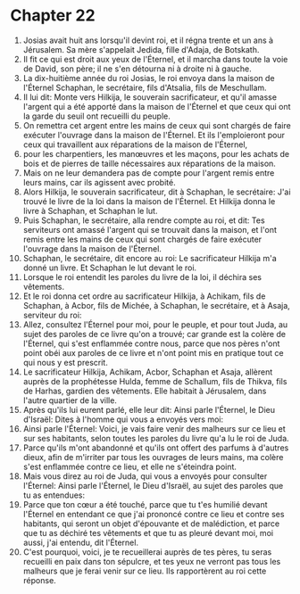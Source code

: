 # Chapter 22

1. Josias avait huit ans lorsqu'il devint roi, et il régna trente et un ans à Jérusalem. Sa mère s'appelait Jedida, fille d'Adaja, de Botskath.
2. Il fit ce qui est droit aux yeux de l'Éternel, et il marcha dans toute la voie de David, son père; il ne s'en détourna ni à droite ni à gauche.
3. La dix-huitième année du roi Josias, le roi envoya dans la maison de l'Éternel Schaphan, le secrétaire, fils d'Atsalia, fils de Meschullam.
4. Il lui dit: Monte vers Hilkija, le souverain sacrificateur, et qu'il amasse l'argent qui a été apporté dans la maison de l'Éternel et que ceux qui ont la garde du seuil ont recueilli du peuple.
5. On remettra cet argent entre les mains de ceux qui sont chargés de faire exécuter l'ouvrage dans la maison de l'Éternel. Et ils l'emploieront pour ceux qui travaillent aux réparations de la maison de l'Éternel,
6. pour les charpentiers, les manœuvres et les maçons, pour les achats de bois et de pierres de taille nécessaires aux réparations de la maison.
7. Mais on ne leur demandera pas de compte pour l'argent remis entre leurs mains, car ils agissent avec probité.
8. Alors Hilkija, le souverain sacrificateur, dit à Schaphan, le secrétaire: J'ai trouvé le livre de la loi dans la maison de l'Éternel. Et Hilkija donna le livre à Schaphan, et Schaphan le lut.
9. Puis Schaphan, le secrétaire, alla rendre compte au roi, et dit: Tes serviteurs ont amassé l'argent qui se trouvait dans la maison, et l'ont remis entre les mains de ceux qui sont chargés de faire exécuter l'ouvrage dans la maison de l'Éternel.
10. Schaphan, le secrétaire, dit encore au roi: Le sacrificateur Hilkija m'a donné un livre. Et Schaphan le lut devant le roi.
11. Lorsque le roi entendit les paroles du livre de la loi, il déchira ses vêtements.
12. Et le roi donna cet ordre au sacrificateur Hilkija, à Achikam, fils de Schaphan, à Acbor, fils de Michée, à Schaphan, le secrétaire, et à Asaja, serviteur du roi:
13. Allez, consultez l'Éternel pour moi, pour le peuple, et pour tout Juda, au sujet des paroles de ce livre qu'on a trouvé; car grande est la colère de l'Éternel, qui s'est enflammée contre nous, parce que nos pères n'ont point obéi aux paroles de ce livre et n'ont point mis en pratique tout ce qui nous y est prescrit.
14. Le sacrificateur Hilkija, Achikam, Acbor, Schaphan et Asaja, allèrent auprès de la prophétesse Hulda, femme de Schallum, fils de Thikva, fils de Harhas, gardien des vêtements. Elle habitait à Jérusalem, dans l'autre quartier de la ville.
15. Après qu'ils lui eurent parlé, elle leur dit: Ainsi parle l'Éternel, le Dieu d'Israël: Dites à l'homme qui vous a envoyés vers moi:
16. Ainsi parle l'Éternel: Voici, je vais faire venir des malheurs sur ce lieu et sur ses habitants, selon toutes les paroles du livre qu'a lu le roi de Juda.
17. Parce qu'ils m'ont abandonné et qu'ils ont offert des parfums à d'autres dieux, afin de m'irriter par tous les ouvrages de leurs mains, ma colère s'est enflammée contre ce lieu, et elle ne s'éteindra point.
18. Mais vous direz au roi de Juda, qui vous a envoyés pour consulter l'Éternel: Ainsi parle l'Éternel, le Dieu d'Israël, au sujet des paroles que tu as entendues:
19. Parce que ton cœur a été touché, parce que tu t'es humilié devant l'Éternel en entendant ce que j'ai prononcé contre ce lieu et contre ses habitants, qui seront un objet d'épouvante et de malédiction, et parce que tu as déchiré tes vêtements et que tu as pleuré devant moi, moi aussi, j'ai entendu, dit l'Éternel.
20. C'est pourquoi, voici, je te recueillerai auprès de tes pères, tu seras recueilli en paix dans ton sépulcre, et tes yeux ne verront pas tous les malheurs que je ferai venir sur ce lieu. Ils rapportèrent au roi cette réponse.

